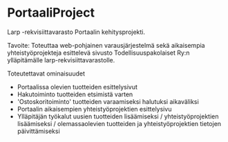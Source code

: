 # PortaaliProject 
Larp -rekvisiittavarasto Portaalin kehitysprojekti.

Tavoite: 
Toteuttaa web-pohjainen varausjärjestelmä sekä aikaisempia yhteistyöprojekteja esittelevä sivusto Todellisuuspakolaiset Ry:n ylläpitämälle larp-rekvisiittavarastolle.

Toteutettavat ominaisuudet
- Portaalissa olevien tuotteiden esittelysivut
- Hakutoiminto tuotteiden etsimistä varten
- 'Ostoskoritoiminto' tuotteiden varaamiseksi halutuksi aikaväliksi
- Portaalin aikaisempien yhteistyöprojektien esittelysivu
- Ylläpitäjän työkalut uusien tuotteiden lisäämiseksi / yhteistyöprojektien lisäämiseksi / olemassaolevien tuotteiden ja yhteistyöprojektien tietojen päivittämiseksi
